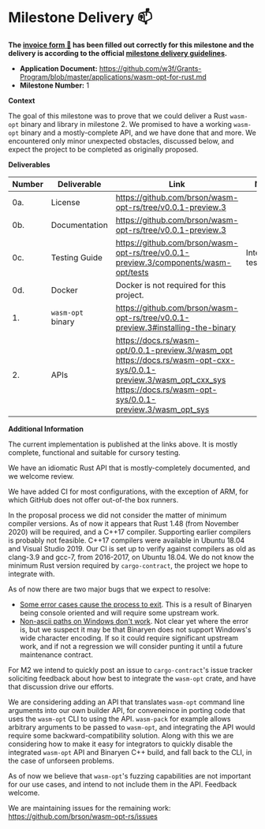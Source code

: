 # Milestone Delivery :mailbox:

**The [invoice form :pencil:](https://docs.google.com/forms/d/e/1FAIpQLSfmNYaoCgrxyhzgoKQ0ynQvnNRoTmgApz9NrMp-hd8mhIiO0A/viewform) has been filled out correctly for this milestone and the delivery is according to the official [milestone delivery guidelines](https://github.com/w3f/Grants-Program/blob/master/docs/milestone-deliverables-guidelines.md).**

- **Application Document:** https://github.com/w3f/Grants-Program/blob/master/applications/wasm-opt-for-rust.md
- **Milestone Number:** 1

**Context**

The goal of this milestone was to prove that we could deliver a Rust `wasm-opt` binary and library in milestone 2.
We promised to have a working `wasm-opt` binary and a mostly-complete API, and we have done that and more.
We encountered only minor unexpected obstacles, discussed below, and expect the project to be completed as originally proposed.

**Deliverables**

| Number | Deliverable       | Link                                                                                                                                                                                    | Notes              |
| ------ | ----------------- | --------------------------------------------------------------------------------------------------------------------------------------------------------------------------------------- | ------------------ |
| 0a.    | License           | https://github.com/brson/wasm-opt-rs/tree/v0.0.1-preview.3                                                                                                                              |                    |
| 0b.    | Documentation     | https://github.com/brson/wasm-opt-rs/tree/v0.0.1-preview.3                                                                                                                              |                    |
| 0c.    | Testing Guide     | https://github.com/brson/wasm-opt-rs/tree/v0.0.1-preview.3/components/wasm-opt/tests <br>                                                                                               | Integration tests. |
| 0d.    | Docker            | Docker is not required for this project.                                                                                                                                                |                    |
| 1.     | `wasm-opt` binary | https://github.com/brson/wasm-opt-rs/tree/v0.0.1-preview.3#installing-the-binary                                                                                                        |                    |
| 2.     | APIs              | https://docs.rs/wasm-opt/0.0.1-preview.3/wasm_opt <br> https://docs.rs/wasm-opt-cxx-sys/0.0.1-preview.3/wasm_opt_cxx_sys <br> https://docs.rs/wasm-opt-sys/0.0.1-preview.3/wasm_opt_sys |                    |

**Additional Information**

The current implementation is published at the links above.
It is mostly complete, functional and suitable for cursory testing.

We have an idiomatic Rust API that is mostly-completely documented,
and we welcome review.

We have added CI for most configurations,
with the exception of ARM,
for which GitHub does not offer out-of-the box runners.

In the proposal process we did not consider the matter of minimum compiler versions.
As of now it appears that Rust 1.48 (from November 2020) will be required, and a C++17 compiler.
Supporting earlier compilers is probably not feasible.
C++17 compilers were available in Ubuntu 18.04 and Visual Studio 2019.
Our CI is set up to verify against compilers as old as clang-3.9 and gcc-7, from 2016-2017, on Ubuntu 18.04.
We do not know the minimum Rust version required by `cargo-contract`, the project we hope to integrate with.

As of now there are two major bugs that we expect to resolve:

- [Some error cases cause the process to exit](https://github.com/brson/wasm-opt-rs/issues/43).
  This is a result of Binaryen being console oriented and will require some upstream work.
- [Non-ascii paths on Windows don't work](https://github.com/brson/wasm-opt-rs/issues/40).
  Not clear yet where the error is, but we suspect it may be that Binaryen does not support Windows's
  wide character encoding. If so it could require significant upstream work, and if not a regression
  we will consider punting it until a future maintenance contract.

For M2 we intend to quickly post an issue to `cargo-contract`'s issue tracker soliciting feedback
about how best to integrate the `wasm-opt` crate, and have that discussion drive our efforts.

We are considering adding an API that translates `wasm-opt` command line arguments
into our own builder API, for conveneince in porting code that uses the `wasm-opt` CLI
to using the API. `wasm-pack` for example allows arbitrary arguments to be passed to `wasm-opt`,
and integrating the API would require some backward-compatibility solution.
Along with this we are considering how to make it easy for integrators to quickly disable
the integrated `wasm-opt` API and Binaryen C++ build, and fall back to the CLI,
in the case of unforseen problems.

As of now we believe that `wasm-opt`'s fuzzing capabilities are not important for our use cases,
and intend to not include them in the API. Feedback welcome.

We are maintaining issues for the remaining work: https://github.com/brson/wasm-opt-rs/issues
